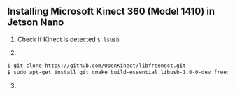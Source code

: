 ## Installing Microsoft Kinect 360 (Model 1410) in Jetson Nano

1. Check if Kinect is detected 
`$ lsusb`

2. 
```bash
$ git clone https://github.com/OpenKinect/libfreenect.git
$ sudo apt-get install git cmake build-essential libusb-1.0-0-dev freeglut3-dev libxmu-dev libxi-dev
```
3.
